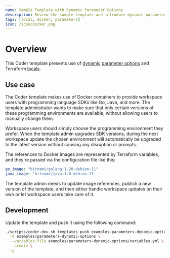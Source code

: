 ```yaml
---
name: Sample Template with Dynamic Parameter Options
description: Review the sample template and introduce dynamic parameter options to your template
tags: [local, docker, parameters]
icon: /icon/docker.png
---
```


# Overview

This Coder template presents use of [dynamic](https://developer.hashicorp.com/terraform/language/expressions/dynamic-blocks) [parameter options](https://coder.com/docs/v2/latest/templates/parameters#options) and Terraform [locals](https://developer.hashicorp.com/terraform/language/values/locals).

## Use case

The Coder template makes use of Docker containers to provide workspace users with programming language SDKs like Go, Java, and more.
The template administrator wants to make sure that only certain versions of these programming environments are available,
without allowing users to manually change them.

Workspace users should simply choose the programming environment they prefer. When the template admin upgrades SDK versions,
during the next workspace update the chosen environment will automatically be upgraded to the latest version without causing any disruption or prompts.

The references to Docker images are represented by Terraform variables, and they're passed via the configuration file like this:

```yaml
go_image: "bitnami/golang:1.20-debian-11"
java_image: "bitnami/java:1.8-debian-11
```

The template admin needs to update image references, publish a new version of the template, and then either handle workspace updates on their own or let workspace users take care of it.

## Development

Update the template and push it using the following command:

```bash
./scripts/coder-dev.sh templates push examples-parameters-dynamic-options \
  -d examples/parameters-dynamic-options \
  --variables-file examples/parameters-dynamic-options/variables.yml \
  --create \
  -y
```
